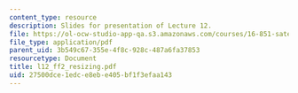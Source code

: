 ```yaml
---
content_type: resource
description: Slides for presentation of Lecture 12.
file: https://ol-ocw-studio-app-qa.s3.amazonaws.com/courses/16-851-satellite-engineering-fall-2003/27500dce1edce8ebe405bf1f3efaa143_l12_ff2_resizing.pdf
file_type: application/pdf
parent_uid: 3b549c67-355e-4f8c-928c-487a6fa37853
resourcetype: Document
title: l12_ff2_resizing.pdf
uid: 27500dce-1edc-e8eb-e405-bf1f3efaa143
---
```

